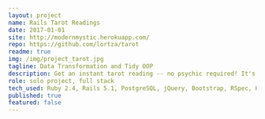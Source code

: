 ```yaml
---
layout: project
name: Rails Tarot Readings
date: 2017-01-01
site: http://modernmystic.herokuapp.com/
repo: https://github.com/lortza/tarot
readme: true
img: /img/project_tarot.jpg
tagline: Data Transformation and Tidy OOP
description: Get an instant tarot reading -- no psychic required! It's complete with full reading explanations that are generated from the database, including both upright and inverse meanings for cards (kind of a big deal), yowza! <a href="https://modernmystic.herokuapp.com/" target="_blank">It's fun! Try it out</a>. <br><br>Single purpose objects provide the solution for marrying 2 sets of data together (<code>Card</code> and <code>ReadingPosition</code>) to generate a unique <code>Reading</code> end product that tells a story. If you have a hankering for an old school CLI, you can play with the version that started it all here at <a href='https://repl.it/@lortz/tarotreadings' target='_blank'>this repl</a>.
role: solo project, full stack
tech_used: Ruby 2.4, Rails 5.1, PostgreSQL, jQuery, Bootstrap, RSpec, Heroku, Devise, Bullet
published: true
featured: false
---
```

